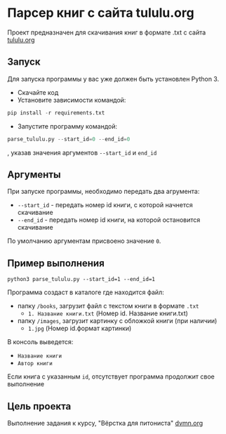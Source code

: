 # Парсер книг с сайта tululu.org

Проект предназначен для скачивания книг в формате .txt с сайта [tululu.org](https://tululu.org/)

## Запуск

Для запуска программы у вас уже должен быть установлен Python 3.

- Скачайте код
- Установите зависимости командой:
```Python
pip install -r requirements.txt
```
- Запустите программу командой:
```Python
parse_tululu.py --start_id=0 --end_id=0
```
, указав значения аргументов `--start_id` и `end_id`

## Аргументы

При запуске программы, необходимо передать два агрумента:
- `--start_id` - передать номер id книги, с которой начнется скачивание
- `--end_id` - передать номер id книги, на которой остановится скачивание

По умолчанию аргументам присвоено значение `0`.

## Пример выполнения

`python3 parse_tululu.py --start_id=1 --end_id=1`

Программа создаст в каталоге где находится файл: 
- папку `/books`, загрузит файл с текстом книги в формате `.txt`
  * `1. Название книги.txt` (Номер id. Название книги.txt)
- папку `/images`, загрузит картинку с обложкой книги (при наличии)
  * `1.jpg` (Номер id.формат картинки)

В консоль выведется:
- `Название книги`
- `Автор книги`

Если книга с указанным `id`, отсутствует программа продолжит свое выполнение

## Цель проекта

Выполнение задания к курсу, "Вёрстка для питониста" [dvmn.org](https://dvmn.org/)
